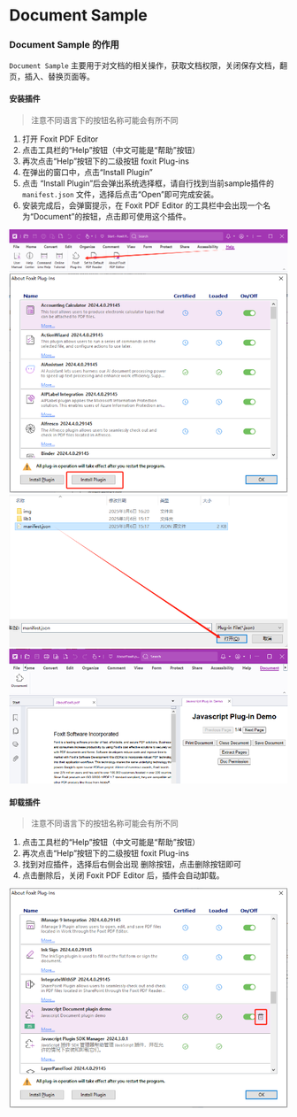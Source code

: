 # Document Sample

### Document Sample 的作用
`Document Sample` 主要用于对文档的相关操作，获取文档权限，关闭保存文档，翻页，插入、替换页面等。

#### 安装插件
> 注意不同语言下的按钮名称可能会有所不同
1. 打开 Foxit PDF Editor
2. 点击工具栏的“Help”按钮（中文可能是“帮助”按钮）
3. 再次点击“Help”按钮下的二级按钮 foxit Plug-ins
4. 在弹出的窗口中，点击“Install Plugin”
5. 点击 “Install Plugin”后会弹出系统选择框，请自行找到当前sample插件的`manifest.json` 文件，选择后点击“Open”即可完成安装。
6. 安装完成后，会弹窗提示，在 Foxit PDF Editor 的工具栏中会出现一个名为“Document”的按钮，点击即可使用这个插件。

![alt text](./img/1.png)
![alt text](./img/2.png)
![alt text](./img/3.png)
![alt text](./img/4.png)

#### 卸载插件
> 注意不同语言下的按钮名称可能会有所不同
1. 点击工具栏的“Help”按钮（中文可能是“帮助”按钮）
2. 再次点击“Help”按钮下的二级按钮 foxit Plug-ins
3. 找到对应插件，选择后右侧会出现 删除按钮，点击删除按钮即可
4. 点击删除后，关闭 Foxit PDF Editor 后，插件会自动卸载。

![alt text](./img/5.png)